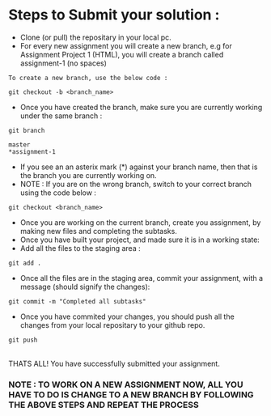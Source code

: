 # Steps to Submit your solution :

- Clone (or pull) the repositary in your local pc.
- For every new assignment you will create a new branch, e.g for Assignment Project 1 (HTML), you will create a branch called assignment-1 (no spaces)
```
To create a new branch, use the below code :

git checkout -b <branch_name>
```

- Once you have created the branch, make sure you are currently working under the same branch :
```
git branch

master
*assignment-1
```
- If you see an an asterix mark (*) against your branch name, then that is the branch you are currently working on.
- NOTE : If you are on the wrong branch, switch to your correct branch using the code below :
```
git checkout <branch_name>
```
- Once you are working on the current branch, create you assignment, by making new files and completing the subtasks.
- Once you have built your project, and made sure it is in a working state:
- Add all the files to the staging area :
```
git add .
```
-  Once all the files are in the staging area, commit your assignment, with a message (should signify the changes):
```
git commit -m "Completed all subtasks"
```
- Once you have commited your changes, you should push all the changes from your local repositary to your github repo.
```
git push
```
<br>
THATS ALL! You have successfully submitted your assignment.
<br>
<h3> NOTE : TO WORK ON A NEW ASSIGNMENT NOW, ALL YOU HAVE TO DO IS CHANGE TO A NEW BRANCH BY FOLLOWING THE ABOVE STEPS AND REPEAT THE PROCESS <h3>
